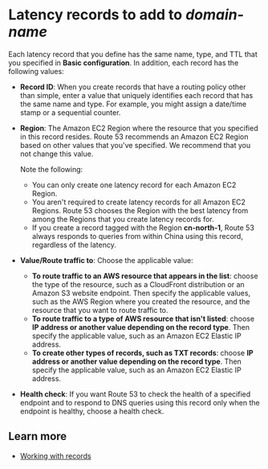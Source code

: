 # Latency records to add to *domain\-name*<a name="routing-latency"></a>

Each latency record that you define has the same name, type, and TTL that you specified in **Basic configuration**\. In addition, each record has the following values:
+ **Record ID**: When you create records that have a routing policy other than simple, enter a value that uniquely identifies each record that has the same name and type\. For example, you might assign a date/time stamp or a sequential counter\. 
+ **Region**: The Amazon EC2 Region where the resource that you specified in this record resides\. Route 53 recommends an Amazon EC2 Region based on other values that you've specified\. We recommend that you not change this value\.

  Note the following:
  + You can only create one latency record for each Amazon EC2 Region\.
  + You aren't required to create latency records for all Amazon EC2 Regions\. Route 53 chooses the Region with the best latency from among the Regions that you create latency records for\.
  + If you create a record tagged with the Region **cn\-north\-1**, Route 53 always responds to queries from within China using this record, regardless of the latency\.
+ **Value/Route traffic to**: Choose the applicable value:
  + **To route traffic to an AWS resource that appears in the list**: choose the type of the resource, such as a CloudFront distribution or an Amazon S3 website endpoint\. Then specify the applicable values, such as the AWS Region where you created the resource, and the resource that you want to route traffic to\.
  + **To route traffic to a type of AWS resource that isn't listed**: choose **IP address or another value depending on the record type**\. Then specify the applicable value, such as an Amazon EC2 Elastic IP address\.
  + **To create other types of records, such as TXT records**: choose **IP address or another value depending on the record type**\. Then specify the applicable value, such as an Amazon EC2 Elastic IP address\.
+ **Health check**: If you want Route 53 to check the health of a specified endpoint and to respond to DNS queries using this record only when the endpoint is healthy, choose a health check\. 

## Learn more<a name="routing-latency-learn-more"></a>
+ [Working with records](https://docs.aws.amazon.com/Route53/latest/DeveloperGuide/rrsets-working-with.html)